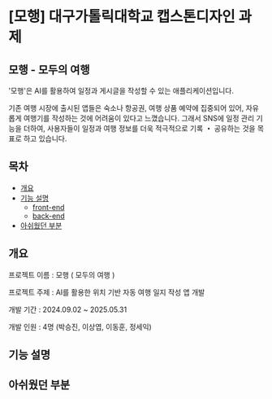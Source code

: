 # [모행] 대구가톨릭대학교 캡스톤디자인 과제
## 모행 - 모두의 여행
 '모행'은 AI를 활용하여 일정과 게시글을 작성할 수 있는 애플리케이션입니다.
 
기존 여행 시장에 출시된 앱들은 숙소나 항공권, 여행 상품 예약에 집중되어 있어, 자유롭게 여행기를 작성하는 것에 어려움이 있다고 느꼈습니다.
그래서 SNS에 일정 관리 기능을 더하여, 사용자들이 일정과 여행 정보를 더욱 적극적으로 기록 **・** 공유하는 것을 목표로 하고 있습니다.

## 목차
- [개요](#개요)
- [기능 설명](#기능-설명)
  - [front-end](#front-end)
  - [back-end](#back-end)
- [아쉬웠던 부분](#아쉬웠던-부분)

## 개요
 프로젝트 이름 : 모행 ( 모두의 여행 )
 
 프로젝트 주제 : AI를 활용한 위치 기반 자동 여행 일지 작성 앱 개발
 
 개발 기간 : 2024.09.02 ~ 2025.05.31
 
 개발 인원 : 4명 (박승진, 이상엽, 이동훈, 정세익)


## 기능 설명

## 아쉬웠던 부분
